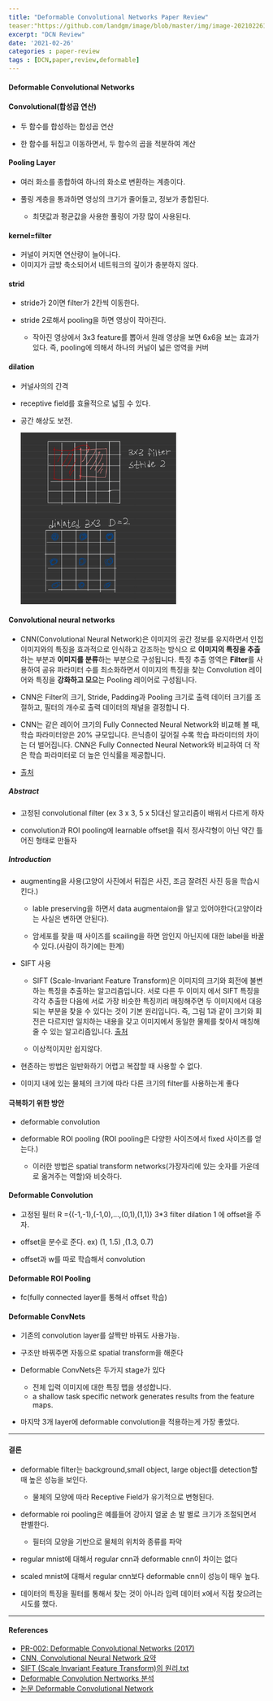 ```yaml
---
title: "Deformable Convolutional Networks Paper Review"
teaser:"https://github.com/landgm/image/blob/master/img/image-20210226153732363.png?raw=true"
excerpt: "DCN Review"
date: '2021-02-26'
categories : paper-review
tags : [DCN,paper,review,deformable]
---
```




#### Deformable Convolutional Networks


#### Convolutional(합성곱 연산)

* 두 함수를 합성하는 합성곱 연산

* 한 함수를 뒤집고 이동하면서, 두 함수의 곱을 적분하여 계산

#### Pooling Layer

* 여러 화소를 종합하여 하나의 화소로 변환하는 계층이다.

* 풀링 계층을 통과하면 영상의 크기가 줄어들고, 정보가 종합된다.

    * 최댓값과 평균값을 사용한 풀링이 가장 많이 사용된다.
    

#### kernel=filter

* 커널이 커지면 연산량이 늘어나다.
* 이미지가 금방 축소되어서 네트워크의 깊이가 충분하지 않다.

#### strid 

* stride가 2이면 filter가 2칸씩 이동한다.

* stride 2로해서 pooling을 하면 영상이 작아진다.
  * 작아진 영상에서 3x3 feature를 뽑아서 원래 영상을 보면 6x6을 보는 효과가 있다. 즉, pooling에 의해서 하나의 커널이 넓은 영역을 커버

#### dilation 

* 커널사의의 간격 

* receptive field를 효율적으로 넓힐 수 있다.

* 공간 해상도 보전.

  <img src="https://github.com/landgm/image/blob/master/img/image-20210226153732363.png?raw=true" alt="예시" style="zoom:33%;" />
  
  
  
#### Convolutional neural networks

   * CNN(Convolutional Neural Network)은 이미지의 공간 정보를 유지하면서 인접 이미지와의 특징을 효과적으로 인식하고 강조하는 방식으    로 **이미지의 특징을 추출**하는 부분과 **이미지를 분류**하는 부분으로 구성됩니다. 특징 추출 영역은 **Filter**를 사용하여 공유 파라미터 수를       최소화하면서 이미지의 특징을 찾는 Convolution 레이어와 특징을 **강화하고 모으**는 Pooling 레이어로 구성됩니다.

   * CNN은 Filter의 크기, Stride, Padding과 Pooling 크기로 출력 데이터 크기를 조절하고, 필터의 개수로 출력 데이터의 채널을 결정합니    다.

   * CNN는 같은 레이어 크기의 Fully Connected Neural Network와 비교해 볼 때, 학습 파라미터양은 20% 규모입니다. 은닉층이 깊어질 수록       학습 파라미터의 차이는 더 벌어집니다. CNN은 Fully Connected Neural Network와 비교하여 더 작은 학습 파라미터로 더 높은 인식률을       제공합니다. 
   
   * [출처](http://taewan.kim/post/cnn/)


##### Abstract

* 고정된 convolutional filter (ex 3 x 3, 5 x 5)대신 알고리즘이 배워서 다르게 하자

* convolution과 ROI pooling에 learnable offset을 줘서 정사각형이 아닌 약간 틀어진 형태로 만들자 



##### Introduction
* augmenting을 사용(고양이 사진에서 뒤집은 사진, 조금 잘려진 사진 등을 학습시킨다.)

    * lable preserving을 하면서 data augmentaion을 알고 있어야한다(고양이라는 사실은 변하면 안된다).

    * 암세포를 찾을 때 사이즈를 scailing을 하면 암인지 아닌지에 대한 label을 바꿀 수 있다.(사람이 하기에는 한계)


* SIFT 사용 
    * SIFT (Scale-Invariant Feature Transform)은 이미지의 크기와 회전에 불변하는 특징을 추출하는 알고리즘입니다. 서로 다른 두 이미지       에서 SIFT 특징을 각각 추출한 다음에 서로 가장 비슷한 특징끼리 매칭해주면 두 이미지에서 대응되는 부분을 찾을 수 있다는 것이 기본       원리입니다. 즉, 그림 1과 같이 크기와 회전은 다르지만 일치하는 내용을 갖고 이미지에서 동일한 물체를 찾아서 매칭해줄 수 있는 알고리즘입니다.
    [출처](https://bskyvision.com/21) 
    
    * 이상적이지만 쉽지않다.

* 현존하는 방법은 일반화하기 어렵고 복잡할 때 사용할 수 없다.
  
* 이미지 내에 있는 물체의 크기에 따라 다른 크기의 filter를 사용하는게 좋다

#### 극복하기 위한 방안

* deformable convolution

* deformable ROI pooling (ROI pooling은 다양한 사이즈에서 fixed 사이즈를 얻는다.) 

    * 이러한 방법은 spatial transform networks(가장자리에 있는 숫자를 가운데로 옮겨주는 역할)와 비슷하다.


#### Deformable Convolution

* 고정된 필터 R ={(-1,-1),(-1,0),...,(0,1),(1,1)} 3*3 filter dilation 1 에 offset을 주자.

* offset을 분수로 준다. ex) (1, 1.5) ,(1.3, 0.7)

* offset과 w를 따로 학습해서 convolution




#### Deformable ROI Pooling

* fc(fully connected layer를 통해서 offset 학습)


#### Deformable ConvNets

* 기존의 convolution layer를 살짝만 바꿔도 사용가능.
* 구조만 바꿔주면 자동으로 spatial transform을 해준다
* Deformable ConvNets은 두가지 stage가 있다
    * 전체 입력 이미지에 대한 특징 맵을 생성합니다.
    * a shallow task specific network generates results from the feature maps. 

* 마지막 3개 layer에 deformable convolution을 적용하는게 가장 좋았다.



---

#### 결론
* deformable filter는 background,small object, large object를 detection할 때 높은 성능을 보인다.
    * 물체의 모양에 따라 Receptive Field가 유기적으로 변형된다.

* deformable roi pooling은 예를들어 강아지 얼굴 손 발 별로 크기가 조절되면서 판별한다.
    * 필터의 모양을 기반으로 물체의 위치와 종류를 파악
* regular mnist에 대해서 regular cnn과 deformable cnn이 차이는 없다

* scaled mnist에 대해서 regular cnn보다 deformable cnn이 성능이 매우 높다. 

* 데이터의 특징을 필터를 통해서 찾는 것이 아니라 입력 데이터 x에서 직접 찾으려는 시도를 했다.


---

#### References
* [PR-002: Deformable Convolutional Networks (2017) ](https://www.youtube.com/watch?v=RRwaz0fBQ0Y&list=PLXiK3f5MOQ760xYLb2eWbtOKOwUC-bByj&index=3)
* [CNN, Convolutional Neural Network 요약](http://taewan.kim/post/cnn/)
* [ SIFT (Scale Invariant Feature Transform)의 원리.txt](https://bskyvision.com/21)
* [Deformable Convolution Nertworks 분석](https://ys-cs17.tistory.com/33)
* [논문 Deformable Convolutional Network](https://m.blog.naver.com/PostView.nhn?blogId=leesoo9297&logNo=221165325526&proxyReferer=https:%2F%2Fwww.google.com%2F)



```python

```
